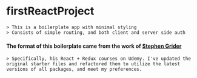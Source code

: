 # firstReactProject

```
> This is a boilerplate app with minimal styling
> Consists of simple routing, and both client and server side auth
```

#### The format of this boilerplate came from the work of [Stephen Grider](https://github.com/StephenGrider/)

```
> Specifically, his React + Redux courses on Udemy. I've updated the original starter files and refactored them to utilize the latest versions of all packages, and meet my preferences.
```
